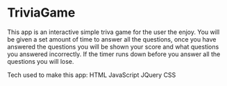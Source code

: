 # TriviaGame
This app is an interactive simple triva game for the user the enjoy. You will be given a set amount of time to answer all the questions, once you have answered the questions you will be shown your score and what questions you answered incorrectly. If the timer runs down before you answer all the questions you will lose. 

Tech used to make this app:
HTML
JavaScript
JQuery
CSS